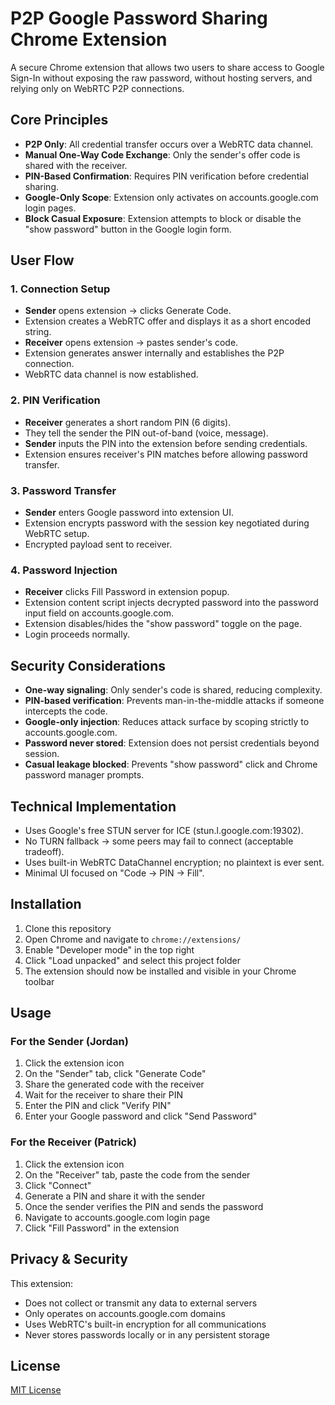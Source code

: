 # P2P Google Password Sharing Chrome Extension

A secure Chrome extension that allows two users to share access to Google Sign-In without exposing the raw password, without hosting servers, and relying only on WebRTC P2P connections.

## Core Principles

- **P2P Only**: All credential transfer occurs over a WebRTC data channel.
- **Manual One-Way Code Exchange**: Only the sender's offer code is shared with the receiver.
- **PIN-Based Confirmation**: Requires PIN verification before credential sharing.
- **Google-Only Scope**: Extension only activates on accounts.google.com login pages.
- **Block Casual Exposure**: Extension attempts to block or disable the "show password" button in the Google login form.

## User Flow

### 1. Connection Setup

- **Sender** opens extension → clicks Generate Code.
- Extension creates a WebRTC offer and displays it as a short encoded string.
- **Receiver** opens extension → pastes sender's code.
- Extension generates answer internally and establishes the P2P connection.
- WebRTC data channel is now established.

### 2. PIN Verification

- **Receiver** generates a short random PIN (6 digits).
- They tell the sender the PIN out-of-band (voice, message).
- **Sender** inputs the PIN into the extension before sending credentials.
- Extension ensures receiver's PIN matches before allowing password transfer.

### 3. Password Transfer

- **Sender** enters Google password into extension UI.
- Extension encrypts password with the session key negotiated during WebRTC setup.
- Encrypted payload sent to receiver.

### 4. Password Injection

- **Receiver** clicks Fill Password in extension popup.
- Extension content script injects decrypted password into the password input field on accounts.google.com.
- Extension disables/hides the "show password" toggle on the page.
- Login proceeds normally.

## Security Considerations

- **One-way signaling**: Only sender's code is shared, reducing complexity.
- **PIN-based verification**: Prevents man-in-the-middle attacks if someone intercepts the code.
- **Google-only injection**: Reduces attack surface by scoping strictly to accounts.google.com.
- **Password never stored**: Extension does not persist credentials beyond session.
- **Casual leakage blocked**: Prevents "show password" click and Chrome password manager prompts.

## Technical Implementation

- Uses Google's free STUN server for ICE (stun.l.google.com:19302).
- No TURN fallback → some peers may fail to connect (acceptable tradeoff).
- Uses built-in WebRTC DataChannel encryption; no plaintext is ever sent.
- Minimal UI focused on "Code → PIN → Fill".

## Installation

1. Clone this repository
2. Open Chrome and navigate to `chrome://extensions/`
3. Enable "Developer mode" in the top right
4. Click "Load unpacked" and select this project folder
5. The extension should now be installed and visible in your Chrome toolbar

## Usage

### For the Sender (Jordan)
1. Click the extension icon
2. On the "Sender" tab, click "Generate Code"
3. Share the generated code with the receiver
4. Wait for the receiver to share their PIN
5. Enter the PIN and click "Verify PIN"
6. Enter your Google password and click "Send Password"

### For the Receiver (Patrick)
1. Click the extension icon
2. On the "Receiver" tab, paste the code from the sender
3. Click "Connect"
4. Generate a PIN and share it with the sender
5. Once the sender verifies the PIN and sends the password
6. Navigate to accounts.google.com login page
7. Click "Fill Password" in the extension

## Privacy & Security

This extension:
- Does not collect or transmit any data to external servers
- Only operates on accounts.google.com domains
- Uses WebRTC's built-in encryption for all communications
- Never stores passwords locally or in any persistent storage

## License

[MIT License](LICENSE)
